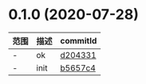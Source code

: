 # 0.1.0 (2020-07-28)

范围|描述|commitId
--|--|--
 - | ok | [d204331](https://github.com/18943122963/debug-0728/commit/d204331)
 - | init | [b5657c4](https://github.com/18943122963/debug-0728/commit/b5657c4)

